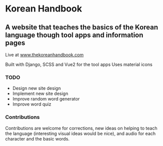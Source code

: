 # Korean Handbook

## A website that teaches the basics of the Korean language though tool apps and information pages

Live at www.thekoreanhandbook.com

Built with Django, SCSS and Vue2 for the tool apps
Uses material icons 

### TODO
- Design new site design
- Implement new site design
- Improve random word generator
- Improve word quiz

### Contributions

Contributions are welcome for corrections, new ideas on helping to teach the language (interesting visual ideas would be nice), and audio for each character and the basic words.
